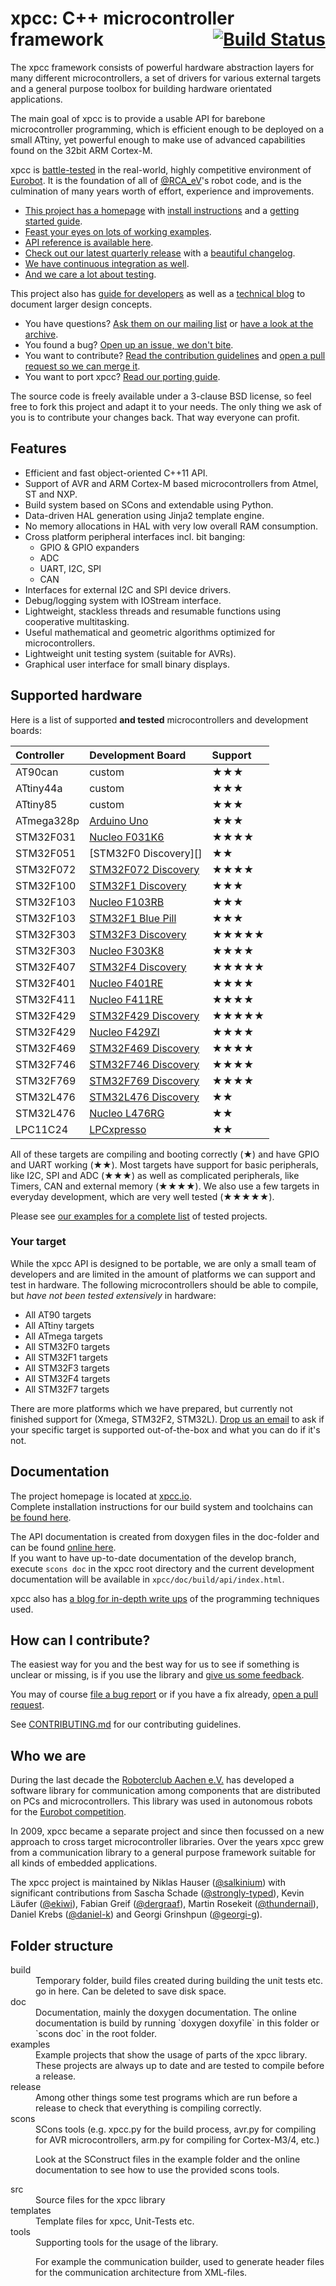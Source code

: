 # xpcc: C++ microcontroller framework <span style="float:right;"><a href="https://travis-ci.org/roboterclubaachen/xpcc" style="border-bottom:none">![Build Status](https://travis-ci.org/roboterclubaachen/xpcc.svg?branch=develop)</a></span>

The xpcc framework consists of powerful hardware abstraction layers for many
different microcontrollers, a set of drivers for various external targets and a general purpose toolbox for building hardware orientated applications.

The main goal of xpcc is to provide a usable API for barebone microcontroller programming,
which is efficient enough to be deployed on a small ATtiny, yet powerful enough to make
use of advanced capabilities found on the 32bit ARM Cortex-M.

xpcc is [battle-tested](#who-we-are) in the real-world, highly competitive
environment of [Eurobot][].
It is the foundation of all of [@RCA_eV][rca]'s robot code, and is the
culmination of many years worth of effort, experience and improvements.

- [This project has a homepage](http://xpcc.io) with [install instructions][install] and a [getting started guide][guide].
- [Feast your eyes on lots of working examples][examples].
- [API reference is available here][reference].
- [Check out our latest quarterly release][releases] with a [beautiful changelog](CHANGELOG.md).
- [We have continuous integration as well][travis_ci].
- [And we care a lot about testing](TESTING.md).

This project also has [guide for developers][guide] as well as a [technical blog][blog] to document larger design concepts.

- You have questions? [Ask them on our mailing list][mailing_list]
or [have a look at the archive][mailing_archive].
- You found a bug? [Open up an issue, we don't bite][issues].
- You want to contribute? [Read the contribution guidelines][contributing] and [open a pull request so we can merge it][prs].
- You want to port xpcc? [Read our porting guide][porting].

The source code is freely available under a 3-clause BSD license, so feel
free to fork this project and adapt it to your needs.
The only thing we ask of you is to contribute your changes back.
That way everyone can profit.

## Features

- Efficient and fast object-oriented C++11 API.
- Support of AVR and ARM Cortex-M based microcontrollers from Atmel, ST and NXP.
- Build system based on SCons and extendable using Python.
- Data-driven HAL generation using Jinja2 template engine.
- No memory allocations in HAL with very low overall RAM consumption.
- Cross platform peripheral interfaces incl. bit banging:
    - GPIO & GPIO expanders
    - ADC
    - UART, I2C, SPI
    - CAN
- Interfaces for external I2C and SPI device drivers.
- Debug/logging system with IOStream interface.
- Lightweight, stackless threads and resumable functions using cooperative multitasking.
- Useful mathematical and geometric algorithms optimized for microcontrollers.
- Lightweight unit testing system (suitable for AVRs).
- Graphical user interface for small binary displays.

## Supported hardware

Here is a list of supported **and tested** microcontrollers and development boards:

| Controller | Development Board       | Support                             |
|:-----------|:------------------------|:------------------------------------|
| AT90can    | custom                  | &#9733;&#9733;&#9733;               |
| ATtiny44a  | custom                  | &#9733;&#9733;&#9733;               |
| ATtiny85   | custom                  | &#9733;&#9733;&#9733;               |
| ATmega328p | [Arduino Uno][]         | &#9733;&#9733;&#9733;               |
| STM32F031  | [Nucleo F031K6][]       | &#9733;&#9733;&#9733;&#9733;        |
| STM32F051  | [STM32F0 Discovery][]   | &#9733;&#9733;                      |
| STM32F072  | [STM32F072 Discovery][] | &#9733;&#9733;&#9733;&#9733;        |
| STM32F100  | [STM32F1 Discovery][]   | &#9733;&#9733;&#9733;               |
| STM32F103  | [Nucleo F103RB][]       | &#9733;&#9733;&#9733;               |
| STM32F103  | [STM32F1 Blue Pill][]   | &#9733;&#9733;&#9733;               |
| STM32F303  | [STM32F3 Discovery][]   | &#9733;&#9733;&#9733;&#9733;&#9733; |
| STM32F303  | [Nucleo F303K8][]       | &#9733;&#9733;&#9733;&#9733;        |
| STM32F407  | [STM32F4 Discovery][]   | &#9733;&#9733;&#9733;&#9733;&#9733; |
| STM32F401  | [Nucleo F401RE][]       | &#9733;&#9733;&#9733;&#9733;        |
| STM32F411  | [Nucleo F411RE][]       | &#9733;&#9733;&#9733;&#9733;        |
| STM32F429  | [STM32F429 Discovery][] | &#9733;&#9733;&#9733;&#9733;&#9733; |
| STM32F429  | [Nucleo F429ZI][]       | &#9733;&#9733;&#9733;&#9733;        |
| STM32F469  | [STM32F469 Discovery][] | &#9733;&#9733;&#9733;&#9733;        |
| STM32F746  | [STM32F746 Discovery][] | &#9733;&#9733;&#9733;&#9733;        |
| STM32F769  | [STM32F769 Discovery][] | &#9733;&#9733;&#9733;&#9733;        |
| STM32L476  | [STM32L476 Discovery][] | &#9733;&#9733;                      |
| STM32L476  | [Nucleo L476RG][]       | &#9733;&#9733;                      |
| LPC11C24   | [LPCxpresso][]          | &#9733;&#9733;                      |

All of these targets are compiling and booting correctly
(&#9733;)
and have GPIO and UART working
(&#9733;&#9733;).
Most targets have support for basic peripherals, like I2C, SPI and ADC
(&#9733;&#9733;&#9733;)
as well as complicated peripherals, like Timers, CAN and external memory
(&#9733;&#9733;&#9733;&#9733;).
We also use a few targets in everyday development, which are very well tested
(&#9733;&#9733;&#9733;&#9733;&#9733;).

Please see [our examples for a complete list][examples] of tested projects.

### Your target

While the xpcc API is designed to be portable, we are only a small team of developers and are limited in the amount of platforms we can support and test in hardware.
The following microcontrollers should be able to compile, but *have not been tested extensively* in hardware:

- All AT90 targets
- All ATtiny targets
- All ATmega targets
- All STM32F0 targets
- All STM32F1 targets
- All STM32F3 targets
- All STM32F4 targets
- All STM32F7 targets

There are more platforms which we have prepared, but currently not finished support for (Xmega, STM32F2, STM32L).
[Drop us an email][mailing_list] to ask if your specific target is supported out-of-the-box and what you can do if it's not.

## Documentation

The project homepage is located at [xpcc.io](http://xpcc.io).  
Complete installation instructions for our build system and toolchains can [be found here][install].

The API documentation is created from doxygen files in the doc-folder and can be found [online here](http://xpcc.io/api/modules.html).  
If you want to have up-to-date documentation of the develop branch, execute `scons doc`
in the xpcc root directory and the current development documentation will be available
in `xpcc/doc/build/api/index.html`.

xpcc also has [a blog for in-depth write ups][blog] of the programming techniques used.

## How can I contribute?

The easiest way for you and the best way for us to see if something is unclear or missing, is if you use the library and [give us some feedback](http://mailman.rwth-aachen.de/mailman/listinfo/xpcc-dev).

You may of course [file a bug report](https://github.com/roboterclubaachen/xpcc/issues) or if you have a fix already, [open a pull request](https://github.com/roboterclubaachen/xpcc/pulls).

See [CONTRIBUTING.md](CONTRIBUTING.md) for our contributing guidelines.

## Who we are

During the last decade the [Roboterclub Aachen e.V.][rca_ev] has developed a software library for communication among components that are distributed on PCs and microcontrollers. This library was used in autonomous robots for the [Eurobot competition][eurobot].

In 2009, xpcc became a separate project and since then focussed on a new approach to cross target microcontroller libraries. Over the years xpcc grew from a communication library to a general purpose framework suitable for all kinds of embedded applications.

The xpcc project is maintained by
Niklas Hauser ([@salkinium](https://github.com/salkinium)) with significant contributions from
Sascha Schade ([@strongly-typed](https://github.com/strongly-typed)),
Kevin Läufer ([@ekiwi](https://github.com/ekiwi)),
Fabian Greif ([@dergraaf](https://github.com/dergraaf)),
Martin Rosekeit ([@thundernail](https://github.com/thundernail)),
Daniel Krebs ([@daniel-k](https://github.com/daniel-k)) and
Georgi Grinshpun ([@georgi-g](https://github.com/georgi-g)).

## Folder structure

<dl>
<dt>build</dt>
<dd>
  Temporary folder, build files created during building the unit tests etc.
  go in here. Can be deleted to save disk space.
</dd>

<dt>doc</dt>
<dd>
  Documentation, mainly the doxygen documentation. The online documentation
  is build by running `doxygen doxyfile` in this folder or `scons doc` in
  the root folder.
</dd>

<dt>examples</dt>
<dd>
  Example projects that show the usage of parts of the xpcc library. These
  projects are always up to date and are tested to compile before a
  release.
</dd>

<dt>release</dt>
<dd>
  Among other things some test programs which are run before a release to
  check that everything is compiling correctly.
</dd>

<dt>scons</dt>
<dd>
  SCons tools (e.g. xpcc.py for the build process, avr.py for compiling for
  AVR microcontrollers, arm.py for compiling for Cortex-M3/4, etc.)

  Look at the SConstruct files in the example folder and the online
  documentation to see how to use the provided scons tools.
</dd>

<dt>src</dt>
<dd>
  Source files for the xpcc library
</dd>

<dt>templates</dt>
<dd>
  Template files for xpcc, Unit-Tests etc.
</dd>

<dt>tools</dt>
<dd>
  Supporting tools for the usage of the library.

  For example the communication builder, used to generate header files for the
  communication architecture from XML-files.
</dd>
</dl>

[prs]: https://github.com/roboterclubaachen/xpcc/pulls
[contributing]: https://github.com/roboterclubaachen/xpcc/tree/develop/CONTRIBUTING.md
[porting]: https://github.com/roboterclubaachen/xpcc/blob/develop/PORTING.md
[issues]: https://github.com/roboterclubaachen/xpcc/issues
[releases]: https://github.com/roboterclubaachen/xpcc/releases
[rca_ev]: http://www.roboterclub.rwth-aachen.de/
[eurobot]: http://www.eurobot.org/
[travis_ci]: https://travis-ci.org/roboterclubaachen/xpcc
[testing]: http://xpcc.io/guide/testing
[mailing_archive]: https://www.mail-archive.com/xpcc-dev@lists.rwth-aachen.de
[examples]: https://github.com/roboterclubaachen/xpcc/tree/develop/examples
[mailing_list]: http://mailman.rwth-aachen.de/mailman/listinfo/xpcc-dev
[guide]: http://xpcc.io/guide/getting-started
[install]: http://xpcc.io/installation
[reference]: http://xpcc.io/reference/api
[blog]: http://blog.xpcc.io
[rca]: http://www.roboterclub.rwth-aachen.de

[Arduino Uno]: https://www.arduino.cc/en/Main/ArduinoBoardUno
[Nucleo F031K6]: http://www.st.com/en/evaluation-tools/nucleo-f031k6.html
[STM32F072 Discovery]: http://www.st.com/en/evaluation-tools/32f072bdiscovery.html
[STM32F1 Discovery]: http://www.st.com/en/evaluation-tools/stm32vldiscovery.html
[Nucleo F103RB]: http://www.st.com/en/evaluation-tools/nucleo-f103rb.html
[STM32F1 Blue Pill]: http://wiki.stm32duino.com/index.php?title=Blue_Pill
[STM32F3 Discovery]: http://www.st.com/en/evaluation-tools/stm32f3discovery.html
[Nucleo F303K8]: http://www.st.com/en/evaluation-tools/nucleo-f303k8.html
[STM32F4 Discovery]: http://www.st.com/en/evaluation-tools/stm32f4discovery.html
[Nucleo F401RE]: http://www.st.com/en/evaluation-tools/nucleo-f401re.html
[Nucleo F411RE]: http://www.st.com/en/evaluation-tools/nucleo-f411re.html
[STM32F429 Discovery]: http://www.st.com/en/evaluation-tools/32f429idiscovery.html
[Nucleo F429ZI]: http://www.st.com/en/evaluation-tools/nucleo-f429zi.html
[STM32F469 Discovery]: http://www.st.com/en/evaluation-tools/32f469idiscovery.html
[STM32F746 Discovery]: http://www.st.com/en/evaluation-tools/32f746gdiscovery.html
[STM32F769 Discovery]: http://www.st.com/en/evaluation-tools/32f769idiscovery.html
[LPCxpresso]: https://www.lpcware.com/LPCXpressoV1Boards
[STM32L476 Discovery]: http://www.st.com/en/evaluation-tools/32l476gdiscovery.html
[Nucleo L476RG]: http://www.st.com/en/evaluation-tools/nucleo-l476rg.html

